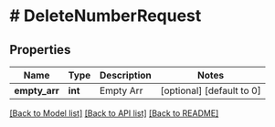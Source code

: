 # # DeleteNumberRequest

## Properties

Name | Type | Description | Notes
------------ | ------------- | ------------- | -------------
**empty_arr** | **int** | Empty Arr | [optional] [default to 0]

[[Back to Model list]](../../README.md#documentation-for-models) [[Back to API list]](../../README.md#documentation-for-api-endpoints) [[Back to README]](../../README.md)


